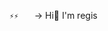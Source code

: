 

<!--
**rexisn/rexisn** is a ✨ _special_ ✨ repository because its `README.md` (this file) appears on your GitHub profile.

Here are some ideas to get you started:
-->
<code>⚡⚡ &nbsp;&nbsp;</code>  → Hi👋 I'm regis 
<!--
<code>.tsx</code>&nbsp;&nbsp;&nbsp;&nbsp;✨✨<code> Ctrl + R </code>✨✨

- 🌱 I’m currently learning ...
- 👯 I’m looking to collaborate on ...
- 🤔 I’m looking for help with ...
- 💬 Ask me about ...
- 📫 How to reach me: ...
- 😄 Pronouns: ...
- ⚡ Fun fact: ...
-->
